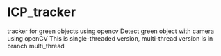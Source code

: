 # ICP_tracker
tracker for green objects using opencv
Detect green object with camera using openCV
This is single-threaded version, multi-thread version is in branch multi_thread
